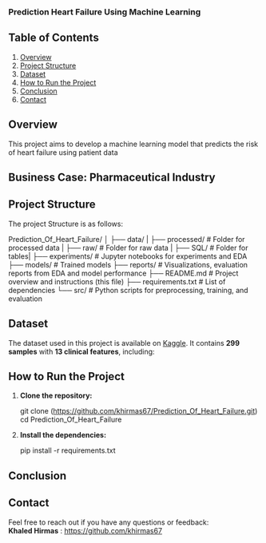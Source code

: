 ### **Prediction Heart Failure Using Machine Learning**

## **Table of Contents**  
1. [Overview](#overview)  
3. [Project Structure](#project-structure)  
4. [Dataset](#dataset)  
5. [How to Run the Project](#how-to-run_the-Project)  
7. [Conclusion](#conclusion) 
6. [Contact](#contact) 

## **Overview**
This project aims to develop a machine learning model that predicts the risk of heart failure using patient data



## **Business Case: Pharmaceutical Industry**



## **Project Structure**
The project Structure is as follows:

Prediction_Of_Heart_Failure/
│
├── data/
|     ├── processed/            # Folder for processed data
|     ├── raw/                  # Folder for raw data
|     ├── SQL/                  # Folder for tables|
├── experiments/                # Jupyter notebooks for experiments and EDA
├── models/             	    # Trained models 
├── reports/            	    # Visualizations, evaluation reports from EDA and model performance
├── README.md           	    # Project overview and instructions (this file)
├── requirements.txt    	    # List of dependencies
└── src/                	    # Python scripts for preprocessing, training, and evaluation


## **Dataset**
The dataset used in this project is available on [Kaggle](https://www.kaggle.com/datasets/fedesoriano/heart-failure-prediction). It contains **299 samples** with **13 clinical features**, including:






## **How to Run the Project**
1. **Clone the repository:**

   git clone (https://github.com/khirmas67/Prediction_Of_Heart_Failure.git)
   cd Prediction_Of_Heart_Failure
   

2. **Install the dependencies:**
   
   pip install -r requirements.txt




## **Conclusion**



## **Contact**
Feel free to reach out if you have any questions or feedback:  
**Khaled Hirmas** : https://github.com/khirmas67

   
